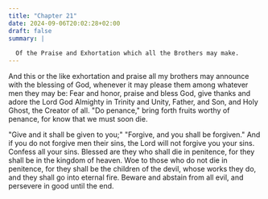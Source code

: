 ```yaml
---
title: "Chapter 21"
date: 2024-09-06T20:02:28+02:00
draft: false
summary: |
  
  Of the Praise and Exhortation which all the Brothers may make.
---
```



And this or the like exhortation and praise all my brothers may announce with the blessing of God, whenever it may please them among whatever men they may be: Fear and honor, praise and bless God, give thanks and adore the Lord God Almighty in Trinity and Unity, Father, and Son, and Holy Ghost, the Creator of all. "Do penance," bring forth fruits worthy of penance, for know that we must soon die. 

"Give and it shall be given to you;" "Forgive, and you shall be forgiven." And if you do not forgive men their sins, the Lord will not forgive you your sins. Confess all your sins. Blessed are they who shall die in penitence, for they shall be in the kingdom of heaven. Woe to those who do not die in penitence, for they shall be the children of the devil, whose works they do, and they shall go into eternal fire. Beware and abstain from all evil, and persevere in good until the end.
